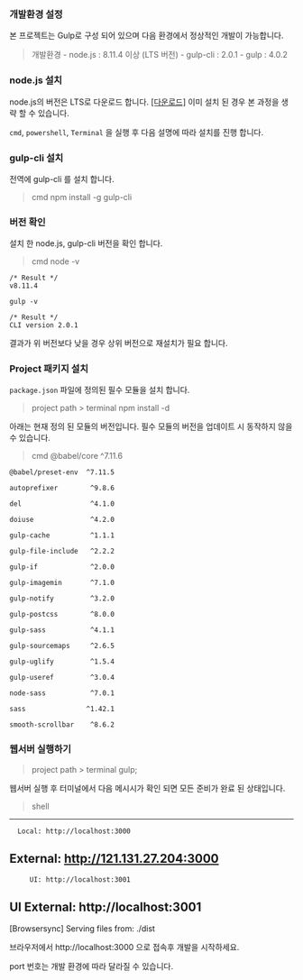 ### 개발환경 설정

본 프로젝트는 Gulp로 구성 되어 있으며 다음 환경에서 정상적인 개발이 가능합니다.

> 개발환경
    - node.js : 8.11.4 이상 (LTS 버전)
    - gulp-cli : 2.0.1
    - gulp : 4.0.2


### node.js 설치

node.js의 버전은 LTS로 다운로드 합니다. [[다운로드]](https://nodejs.org/ko/)
이미 설치 된 경우 본 과정을 생략 할 수 있습니다.

`cmd`, `powershell`, `Terminal` 을 실행 후 다음 설명에 따라 설치를 진행 합니다.

### gulp-cli 설치

전역에 gulp-cli 를 설치 합니다.

> cmd
    npm install -g gulp-cli


### 버전 확인

설치 한 node.js, gulp-cli 버전을 확인 합니다.

> cmd
    node -v

    /* Result */
    v8.11.4

    gulp -v

    /* Result */
    CLI version 2.0.1

결과가 위 버전보다 낮을 경우 상위 버전으로 재설치가 필요 합니다.

### Project 패키지 설치

`package.json` 파일에 정의된 필수 모듈을 설치 합니다.

> project path > terminal 
    npm install -d

아래는 현재 정의 된 모듈의 버전입니다. 필수 모듈의 버전을 업데이트 시 동작하지 않을 수 있습니다.

> cmd
    @babel/core        ^7.11.6

    @babel/preset-env  ^7.11.5

    autoprefixer        ^9.8.6

    del                 ^4.1.0

    doiuse              ^4.2.0

    gulp-cache          ^1.1.1

    gulp-file-include   ^2.2.2

    gulp-if             ^2.0.0

    gulp-imagemin       ^7.1.0

    gulp-notify         ^3.2.0

    gulp-postcss        ^8.0.0

    gulp-sass           ^4.1.1

    gulp-sourcemaps     ^2.6.5

    gulp-uglify         ^1.5.4

    gulp-useref         ^3.0.4

    node-sass           ^7.0.1

    sass               ^1.42.1

    smooth-scrollbar    ^8.6.2

### 웹서버 실행하기

> project path > terminal 
    gulp;


웹서버 실행 후 터미널에서 다음 메시시가 확인 되면 모든 준비가 완료 된 상태입니다.

> shell
---------------------------------------
      Local: http://localhost:3000
   External: http://121.131.27.204:3000
---------------------------------------
         UI: http://localhost:3001
UI External: http://localhost:3001
---------------------------------------
[Browsersync] Serving files from: ./dist

브라우저에서 http://localhost:3000 으로 접속후 개발을 시작하세요.

port 번호는 개발 환경에 따라 달라질 수 있습니다.
